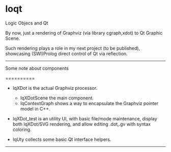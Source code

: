 loqt
====

Logic Objecs and Qt

By now, just a rendering of Graphviz (via library cgraph,xdot) to Qt Graphic Scene.

Such rendering plays a role in my next project (to be published), showcasing (SWI)Prolog direct control of Qt via reflection.

---------

Some note about components

==========

+ lqXDot is the actual Graphviz processor.
  + lqXDotScene the main component.
  + lqContextGraph shows a way to encapsulate the Graphviz pointer model in C++.

+ lqXDot_test is an utility UI,
  with basic file/mode maintenance,
  display both lqXDot/SVG rendering,
  and allow editing .dot,.gv with syntax coloring.

+ lqUty collects some basic Qt interface helpers.

--------
